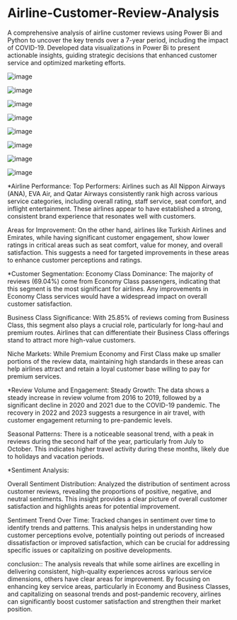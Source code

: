 # Airline-Customer-Review-Analysis
A comprehensive analysis of airline customer reviews using Power Bi and  Python to  uncover the key trends over a 7-year period, including the impact of COVID-19. Developed data visualizations in Power Bi to present actionable insights, guiding strategic decisions that enhanced customer service and optimized marketing efforts.


![image](https://github.com/user-attachments/assets/8184848b-e09e-4444-8227-92ca2c1ec830)

![image](https://github.com/user-attachments/assets/ec7662cf-5b9a-44d2-9251-3d64968fb394)

![image](https://github.com/user-attachments/assets/abab820f-878b-4b92-86c3-4c6a5c5c1c16)

![image](https://github.com/user-attachments/assets/41116cdf-11c1-41b0-a58b-91859adeb8b3)

![image](https://github.com/user-attachments/assets/2b415453-59b2-47b0-a4ce-fe3c6dc4f529)

![image](https://github.com/user-attachments/assets/cd183c3d-27c4-4e5a-ba40-43ec0040df37)

![image](https://github.com/user-attachments/assets/70791d8d-50d3-4212-93f6-232efc7e375a)

![image](https://github.com/user-attachments/assets/98602634-4c32-4ba6-98b8-d7be5a6e20fe)



*Airline Performance:
Top Performers: Airlines such as All Nippon Airways (ANA), EVA Air, and Qatar Airways consistently rank high across various service categories, including overall rating, staff service, seat comfort, and inflight entertainment. These airlines appear to have established a strong, consistent brand experience that resonates well with customers.

Areas for Improvement: On the other hand, airlines like Turkish Airlines and Emirates, while having significant customer engagement, show lower ratings in critical areas such as seat comfort, value for money, and overall satisfaction. This suggests a need for targeted improvements in these areas to enhance customer perceptions and ratings.

*Customer Segmentation:
Economy Class Dominance: The majority of reviews (69.04%) come from Economy Class passengers, indicating that this segment is the most significant for airlines. Any improvements in Economy Class services would have a widespread impact on overall customer satisfaction.

Business Class Significance: With 25.85% of reviews coming from Business Class, this segment also plays a crucial role, particularly for long-haul and premium routes. Airlines that can differentiate their Business Class offerings stand to attract more high-value customers.

Niche Markets: While Premium Economy and First Class make up smaller portions of the review data, maintaining high standards in these areas can help airlines attract and retain a loyal customer base willing to pay for premium services.

*Review Volume and Engagement:
Steady Growth: The data shows a steady increase in review volume from 2016 to 2019, followed by a significant decline in 2020 and 2021 due to the COVID-19 pandemic. The recovery in 2022 and 2023 suggests a resurgence in air travel, with customer engagement returning to pre-pandemic levels.

Seasonal Patterns: There is a noticeable seasonal trend, with a peak in reviews during the second half of the year, particularly from July to October. This indicates higher travel activity during these months, likely due to holidays and vacation periods.

*Sentiment Analysis:

Overall Sentiment Distribution: Analyzed the distribution of sentiment across customer reviews, revealing the proportions of positive, negative, and neutral sentiments. This insight provides a clear picture of overall customer satisfaction and highlights areas for potential improvement.

Sentiment Trend Over Time: Tracked changes in sentiment over time to identify trends and patterns. This analysis helps in understanding how customer perceptions evolve, potentially pointing out periods of increased dissatisfaction or improved satisfaction, which can be crucial for addressing specific issues or capitalizing on positive developments.

conclusion::
The analysis reveals that while some airlines are excelling in delivering consistent, high-quality experiences across various service dimensions, others have clear areas for improvement. By focusing on enhancing key service areas, particularly in Economy and Business Classes, and capitalizing on seasonal trends and post-pandemic recovery, airlines can significantly boost customer satisfaction and strengthen their market position.
